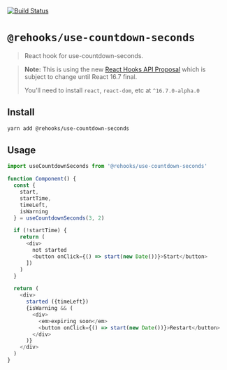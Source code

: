 [![Build Status](https://travis-ci.org/dshimkoski/use-countdown-seconds.svg?branch=master)](https://travis-ci.org/dshimkoski/use-countdown-seconds)

# `@rehooks/use-countdown-seconds`

> React hook for use-countdown-seconds.

> **Note:** This is using the new [React Hooks API Proposal](https://reactjs.org/docs/hooks-intro.html)
> which is subject to change until React 16.7 final.
>
> You'll need to install `react`, `react-dom`, etc at `^16.7.0-alpha.0`

## Install

```sh
yarn add @rehooks/use-countdown-seconds
```

## Usage

```js
import useCountdownSeconds from '@rehooks/use-countdown-seconds'

function Component() {
  const {
    start,
    startTime,
    timeLeft,
    isWarning
  } = useCountdownSeconds(3, 2)

  if (!startTime) {
    return (
      <div>
        not started
        <button onClick={() => start(new Date())}>Start</button>
      ])
    )
  }

  return (
    <div>
      started ({timeLeft})
      {isWarning && (
        <div>
          <em>expiring soon</em>
          <button onClick={() => start(new Date())}>Restart</button>
        </div>
      )}
    </div>
  )
}
```
